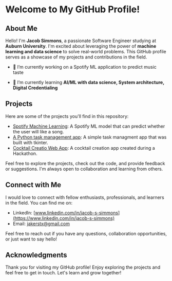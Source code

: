 

# Welcome to My GitHub Profile!

## About Me

Hello! I'm **Jacob Simmons**, a passionate Software Engineer studying at **Auburn University**. I'm excited about leveraging the power of **machine learning and data science** to solve real-world problems. This GitHub profile serves as a showcase of my projects and contributions in the field.

- 🔭 I’m currently working on a Spotify ML application to predict music taste

- 🌱 I’m currently learning **AI/ML with data science, System architecture, Digital Credentialing**


## Projects

Here are some of the projects you'll find in this repository:

- [Spotify Machine Learning](link-to-project-1): A Spotify ML model that can predict whether the user will like a song.
- [A Python task management app](https://github.com/Jacob411/ENGR-1110-Project): A simple task managment app that was built with tkinter.
- [Cocktail Creatio Web App](https://github.com/owenstrength/tropical-hackathon): A cocktail creation app created during a Hackathon.

Feel free to explore the projects, check out the code, and provide feedback or suggestions. I'm always open to collaboration and learning from others.


## Connect with Me

I would love to connect with fellow enthusiasts, professionals, and learners in the field. You can find me on:

- LinkedIn: [www.linkedin.com/in/jacob-s-simmons](https://www.linkedin.com/in/jacob-s-simmons)
- Email: [jakerstx@gmail.com](mailto:jakerstx@gmail.com)

Feel free to reach out if you have any questions, collaboration opportunities, or just want to say hello!

## Acknowledgments

Thank you for visiting my GitHub profile! Enjoy exploring the projects and feel free to get in touch. Let's learn and grow together!

